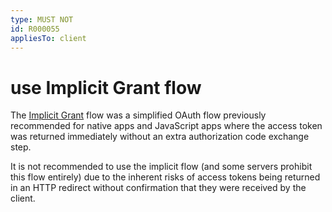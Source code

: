 ```yaml
---
type: MUST NOT
id: R000055
appliesTo: client
---
```


# use Implicit Grant flow

The [Implicit Grant](https://oauth.net/2/grant-types/implicit) flow was a simplified OAuth flow previously recommended for native apps and JavaScript apps where the access token was returned immediately without an extra authorization code exchange step.

It is not recommended to use the implicit flow (and some servers prohibit this flow entirely) due to the inherent risks of access tokens being returned in an HTTP redirect without confirmation that they were received by the client.
